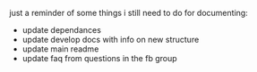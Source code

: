 just a reminder of some things i still need to do for documenting:

- update dependances
- update develop docs with info on new structure
- update main readme
- update faq from questions in the fb group
